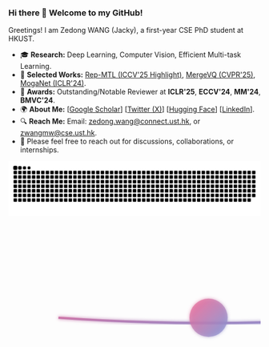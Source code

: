 ### Hi there 👋 Welcome to my GitHub!

Greetings! I am Zedong WANG (Jacky), a first-year CSE PhD student at HKUST. 
- 🎓 **Research:** Deep Learning, Computer Vision, Efficient Multi-task Learning.
- 📑 **Selected Works:** [Rep-MTL (ICCV'25 Highlight)](https://jacky1128.github.io/RepMTL/),  [MergeVQ (CVPR'25)](https://huggingface.co/papers/2504.00999), [MogaNet (ICLR'24)](https://arxiv.org/abs/2211.03295).
- 🏅 **Awards:** Outstanding/Notable Reviewer at **ICLR'25**, **ECCV'24**, **MM'24**, **BMVC'24**.
- 🌍 **About Me:** [[Google Scholar](https://scholar.google.com/citations?hl=en&user=CEJ4pugAAAAJ)] [[Twitter (X)](https://x.com/ZedongWangAI)] [[Hugging Face](https://huggingface.co/ZedongWangAI)] [[LinkedIn](https://www.linkedin.com/in/jacky-zedong-wang/)].
- 🔍 **Reach Me:** Email: zedong.wang@connect.ust.hk, or zwangmw@cse.ust.hk.
- 🤝 Please feel free to reach out for discussions, collaborations, or internships.

<div align="center">



<!-- MASTERPIECE ANIMATION CANVAS -->
<picture>
  <source media="(prefers-color-scheme: dark)" srcset="https://raw.githubusercontent.com/platane/snk/output/github-contribution-grid-snake-dark.svg">
  <source media="(prefers-color-scheme: light)" srcset="https://raw.githubusercontent.com/platane/snk/output/github-contribution-grid-snake.svg">
  <img alt="github contribution grid snake animation" src="https://raw.githubusercontent.com/platane/snk/output/github-contribution-grid-snake.svg">
</picture>


<svg width="800" height="400" xmlns="http://www.w3.org/2000/svg">
  <defs>
    <linearGradient id="gradient1" x1="0%" y1="0%" x2="100%" y2="100%">
      <stop offset="0%" style="stop-color:#667eea;stop-opacity:1">
        <animate attributeName="stop-color" values="#667eea;#764ba2;#f093fb;#f5576c;#4facfe;#00f2fe;#667eea" dur="4s" repeatCount="indefinite"/>
      </stop>
      <stop offset="100%" style="stop-color:#764ba2;stop-opacity:1">
        <animate attributeName="stop-color" values="#764ba2;#f093fb;#f5576c;#4facfe;#00f2fe;#667eea;#764ba2" dur="4s" repeatCount="indefinite"/>
      </stop>
    </linearGradient>
    <filter id="glow">
      <feGaussianBlur stdDeviation="3" result="coloredBlur"/>
      <feMerge> 
        <feMergeNode in="coloredBlur"/>
        <feMergeNode in="SourceGraphic"/>
      </feMerge>
    </filter>
  </defs>
  
  <!-- Rotating Circles -->
  <g transform-origin="400 200">
    <animateTransform attributeName="transform" type="rotate" values="0 400 200;360 400 200" dur="10s" repeatCount="indefinite"/>
    <circle cx="300" cy="200" r="80" fill="none" stroke="url(#gradient1)" stroke-width="3" filter="url(#glow)">
      <animate attributeName="r" values="80;120;80" dur="3s" repeatCount="indefinite"/>
    </circle>
    <circle cx="500" cy="200" r="60" fill="none" stroke="url(#gradient1)" stroke-width="2" filter="url(#glow)">
      <animate attributeName="r" values="60;100;60" dur="4s" repeatCount="indefinite"/>
    </circle>
  </g>
  
  <!-- Morphing Paths -->
  <path d="M100,200 Q400,100 700,200 T700,300" fill="none" stroke="url(#gradient1)" stroke-width="4" filter="url(#glow)">
    <animate attributeName="d" values="M100,200 Q400,100 700,200 T700,300;M100,200 Q400,300 700,200 T700,100;M100,200 Q400,100 700,200 T700,300" dur="6s" repeatCount="indefinite"/>
    <animate attributeName="stroke-width" values="4;8;4" dur="2s" repeatCount="indefinite"/>
  </path>
  
  <!-- Particle System -->
  <g>
    <circle cx="200" cy="150" r="3" fill="#667eea" filter="url(#glow)">
      <animateMotion dur="8s" repeatCount="indefinite">
        <mpath href="#orbit1"/>
      </animateMotion>
      <animate attributeName="r" values="3;8;3" dur="2s" repeatCount="indefinite"/>
    </circle>
    <circle cx="400" cy="180" r="4" fill="#764ba2" filter="url(#glow)">
      <animateMotion dur="6s" repeatCount="indefinite">
        <mpath href="#orbit2"/>
      </animateMotion>
      <animate attributeName="r" values="4;10;4" dur="3s" repeatCount="indefinite"/>
    </circle>
    <circle cx="600" cy="220" r="2" fill="#f093fb" filter="url(#glow)">
      <animateMotion dur="10s" repeatCount="indefinite">
        <mpath href="#orbit3"/>
      </animateMotion>
      <animate attributeName="r" values="2;6;2" dur="1.5s" repeatCount="indefinite"/>
    </circle>
  </g>
  
  <!-- Hidden Orbit Paths -->
  <defs>
    <path id="orbit1" d="M200,150 Q400,50 600,150 Q400,250 200,150"/>
    <path id="orbit2" d="M400,180 Q600,80 400,280 Q200,180 400,180"/>
    <path id="orbit3" d="M600,220 Q200,120 600,320 Q800,220 600,220"/>
  </defs>
  
  <!-- Central Pulsing Element -->
  <circle cx="400" cy="200" r="20" fill="url(#gradient1)" filter="url(#glow)">
    <animate attributeName="r" values="20;40;20" dur="4s" repeatCount="indefinite"/>
    <animate attributeName="fill-opacity" values="0.8;0.3;0.8" dur="2s" repeatCount="indefinite"/>
  </circle>
</svg>


</div>
